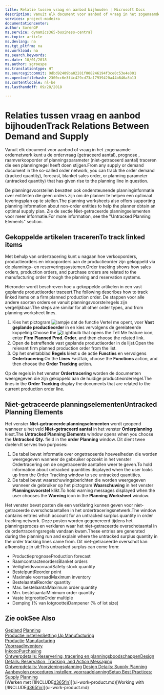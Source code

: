 ```yaml
---
title: Relatie tussen vraag en aanbod bijhouden | Microsoft Docs
description: Vanuit elk document voor aanbod of vraag in het zogenaamde ordernetwerk kunt u de ordervraag (getraceerd aantal), prognose , raamverkooporder of planningsparameter (niet-getraceerd aantal) traceren die een planningregel heeft doen stijgen.
services: project-madeira
documentationcenter: 
author: SorenGP
ms.service: dynamics365-business-central
ms.topic: article
ms.devlang: na
ms.tgt_pltfrm: na
ms.workload: na
ms.search.keywords: 
ms.date: 10/01/2018
ms.author: sgroespe
ms.translationtype: HT
ms.sourcegitcommit: 9dbd92409ba02281f008246194f3ce0c53e4e001
ms.openlocfilehash: 2300cc6e3f4c429cd73a17939420a44b846a3b13
ms.contentlocale: nl-be
ms.lasthandoff: 09/28/2018

---
```

# <a name="track-relations-between-demand-and-supply"></a><span data-ttu-id="a8a12-103">Relaties tussen vraag en aanbod bijhouden</span><span class="sxs-lookup"><span data-stu-id="a8a12-103">Track Relations Between Demand and Supply</span></span>
<span data-ttu-id="a8a12-104">Vanuit elk document voor aanbod of vraag in het zogenaamde ordernetwerk kunt u de ordervraag (getraceerd aantal), prognose , raamverkooporder of planningsparameter (niet-getraceerd aantal) traceren die een planningregel heeft doen stijgen.</span><span class="sxs-lookup"><span data-stu-id="a8a12-104">From any supply or demand document in the so-called order network, you can track the order demand (tracked quantity), forecast, blanket sales order, or planning parameter (untracked quantity) that has given rise to the planning line in question.</span></span>

<span data-ttu-id="a8a12-105">De planningsvoorstellen bevatten ook ondersteunende planninginformatie over entiteiten die geen orders zijn om de planner te helpen een optimaal leveringsplan op te stellen.</span><span class="sxs-lookup"><span data-stu-id="a8a12-105">The planning worksheets also offers supporting planning information about non-order entities to help the planner obtain an optimal supply plan.</span></span> <span data-ttu-id="a8a12-106">Zie de sectie Niet-getraceerde planningselementen voor meer informatie.</span><span class="sxs-lookup"><span data-stu-id="a8a12-106">For more information, see the "Untracked Planning Elements" section.</span></span>

## <a name="to-track-linked-items"></a><span data-ttu-id="a8a12-107">Gekoppelde artikelen traceren</span><span class="sxs-lookup"><span data-stu-id="a8a12-107">To track linked items</span></span>
<span data-ttu-id="a8a12-108">Met behulp van ordertracering kunt u nagaan hoe verkooporders, productieorders en inkooporders aan de productieorder zijn gekoppeld via de plannings- en reserveringssystemen.</span><span class="sxs-lookup"><span data-stu-id="a8a12-108">Order tracking shows how sales orders, production orders, and purchase orders are related to the manufacturing order through the planning and reservation systems.</span></span>

<span data-ttu-id="a8a12-109">Hieronder wordt beschreven hoe u gekoppelde artikelen in een vast geplande productieorder traceert.</span><span class="sxs-lookup"><span data-stu-id="a8a12-109">The following describes how to track linked items on a firm planned production order.</span></span> <span data-ttu-id="a8a12-110">De stappen voor alle andere soorten orders en vanuit planningsvoorstelregels zijn vergelijkbaar.</span><span class="sxs-lookup"><span data-stu-id="a8a12-110">The steps are similar for all other order types, and from planning worksheet lines.</span></span>

1. <span data-ttu-id="a8a12-111">Kies het pictogram ![lampje dat de functie Vertel me opent](media/ui-search/search_small.png "Vertel me wat u wilt doen"), voer **Vast geplande productieorder** in en kies vervolgens de gerelateerde koppeling.</span><span class="sxs-lookup"><span data-stu-id="a8a12-111">Choose the ![Lightbulb that opens the Tell Me feature](media/ui-search/search_small.png "Tell me what you want to do") icon, enter **Firm Planned Prod. Order**, and then choose the related link.</span></span>
2. <span data-ttu-id="a8a12-112">Open de betreffende vast geplande productieorder in de lijst.</span><span class="sxs-lookup"><span data-stu-id="a8a12-112">Open the relevant firm planned production order from the list.</span></span>
3. <span data-ttu-id="a8a12-113">Op het sneltabblad **Regels** kiest u de actie **Functies** en vervolgens **Ordertracering**.</span><span class="sxs-lookup"><span data-stu-id="a8a12-113">On the **Lines** FastTab, choose the **Functions** action, and then choose the **Order Tracking** action.</span></span>

<span data-ttu-id="a8a12-114">Op de regels in het venster **Ordertracering** worden de documenten weergegeven die zijn gekoppeld aan de huidige productieorderregel.</span><span class="sxs-lookup"><span data-stu-id="a8a12-114">The lines in the **Order Tracking** display the documents that are related to the current production order line.</span></span>

## <a name="untracked-planning-elements"></a><span data-ttu-id="a8a12-115">Niet-getraceerde planningselementen</span><span class="sxs-lookup"><span data-stu-id="a8a12-115">Untracked Planning Elements</span></span>
<span data-ttu-id="a8a12-116">Het venster **Niet-getraceerde planningselementen** wordt geopend wanneer u het veld **Niet-getraceerd aantal** in het venster **Orderplanning** kiest.</span><span class="sxs-lookup"><span data-stu-id="a8a12-116">The **Untracked Planning Elements** window opens when you choose the **Untracked Qty.** field in the **order Planning** window.</span></span> <span data-ttu-id="a8a12-117">Dit dient twee doelen:</span><span class="sxs-lookup"><span data-stu-id="a8a12-117">It serves two purposes:</span></span>

1. <span data-ttu-id="a8a12-118">De tabel bevat informatie over ongetraceerde hoeveelheden die worden weergegeven wanneer de gebruiker opzoekt in het venster Ordertracering om de ongetraceerde aantallen weer te geven.</span><span class="sxs-lookup"><span data-stu-id="a8a12-118">To hold information about untracked quantities displayed when the user looks up from the Order Tracking window to see untracked quantities.</span></span>
2. <span data-ttu-id="a8a12-119">De tabel bevat waarschuwingsberichten die worden weergegeven wanneer de gebruiker op het pictogram **Waarschuwing** in het venster **Planningsvoorstel** klikt.</span><span class="sxs-lookup"><span data-stu-id="a8a12-119">To hold warning messages displayed when the user chooses the **Warning** icon in the **Planning Worksheet** window.</span></span>

<span data-ttu-id="a8a12-120">Het venster bevat posten die een verklaring kunnen geven voor niet-getraceerde overschotaantallen in het ordertraceringsnetwerk.</span><span class="sxs-lookup"><span data-stu-id="a8a12-120">The window contains entries which account for an untracked surplus quantity in order tracking network.</span></span> <span data-ttu-id="a8a12-121">Deze posten worden gegenereerd tijdens het planningsproces en verklaren waar het niet-getraceerde overschotaantal in de ordertraceringsregels vandaan kwam.</span><span class="sxs-lookup"><span data-stu-id="a8a12-121">These entries are generated during the planning run and explain where the untracked surplus quantity in the order tracking lines came from.</span></span> <span data-ttu-id="a8a12-122">Dit niet-getraceerde overschot kan afkomstig zijn uit:</span><span class="sxs-lookup"><span data-stu-id="a8a12-122">This untracked surplus can come from:</span></span>

- <span data-ttu-id="a8a12-123">Productieprognose</span><span class="sxs-lookup"><span data-stu-id="a8a12-123">Production forecast</span></span>
- <span data-ttu-id="a8a12-124">Raamcontractenorders</span><span class="sxs-lookup"><span data-stu-id="a8a12-124">Blanket orders</span></span>
- <span data-ttu-id="a8a12-125">Veiligheidsvoorraad</span><span class="sxs-lookup"><span data-stu-id="a8a12-125">Safety stock quantity</span></span>
- <span data-ttu-id="a8a12-126">Bestelpunt</span><span class="sxs-lookup"><span data-stu-id="a8a12-126">Reorder point</span></span>
- <span data-ttu-id="a8a12-127">Maximale voorraad</span><span class="sxs-lookup"><span data-stu-id="a8a12-127">Maximum inventory</span></span>
- <span data-ttu-id="a8a12-128">Bestelaantal</span><span class="sxs-lookup"><span data-stu-id="a8a12-128">Reorder quantity</span></span>
- <span data-ttu-id="a8a12-129">Max. bestelaantal</span><span class="sxs-lookup"><span data-stu-id="a8a12-129">Maximum order quantity</span></span>
- <span data-ttu-id="a8a12-130">Min. bestelaantal</span><span class="sxs-lookup"><span data-stu-id="a8a12-130">Minimum order quantity</span></span>
- <span data-ttu-id="a8a12-131">Vaste lotgrootte</span><span class="sxs-lookup"><span data-stu-id="a8a12-131">Order multiple</span></span>
- <span data-ttu-id="a8a12-132">Demping (% van lotgrootte)</span><span class="sxs-lookup"><span data-stu-id="a8a12-132">Dampener (% of lot size)</span></span>

## <a name="see-also"></a><span data-ttu-id="a8a12-133">Zie ook</span><span class="sxs-lookup"><span data-stu-id="a8a12-133">See Also</span></span>  
<span data-ttu-id="a8a12-134">[Gepland](production-planning.md) </span><span class="sxs-lookup"><span data-stu-id="a8a12-134">[Planning](production-planning.md) </span></span>  
[<span data-ttu-id="a8a12-135">Productie instellen</span><span class="sxs-lookup"><span data-stu-id="a8a12-135">Setting Up Manufacturing</span></span>](production-configure-production-processes.md)  
<span data-ttu-id="a8a12-136">[Productie](production-manage-manufacturing.md)  </span><span class="sxs-lookup"><span data-stu-id="a8a12-136">[Manufacturing](production-manage-manufacturing.md)  </span></span>  
[<span data-ttu-id="a8a12-137">Voorraad</span><span class="sxs-lookup"><span data-stu-id="a8a12-137">Inventory</span></span>](inventory-manage-inventory.md)  
[<span data-ttu-id="a8a12-138">Inkoop</span><span class="sxs-lookup"><span data-stu-id="a8a12-138">Purchasing</span></span>](purchasing-manage-purchasing.md)  
[<span data-ttu-id="a8a12-139">Ontwerpdetails: Reservering, tracering en planningsboodschappen</span><span class="sxs-lookup"><span data-stu-id="a8a12-139">Design Details: Reservation, Tracking, and Action Messaging</span></span>](design-details-reservation-order-tracking-and-action-messaging.md)  
<span data-ttu-id="a8a12-140">[Ontwerpdetails: Voorzieningsplanning](design-details-supply-planning.md) </span><span class="sxs-lookup"><span data-stu-id="a8a12-140">[Design Details: Supply Planning](design-details-supply-planning.md) </span></span>  
[<span data-ttu-id="a8a12-141">Aanbevolen procedures instellen: voorraadplanning</span><span class="sxs-lookup"><span data-stu-id="a8a12-141">Setup Best Practices: Supply Planning</span></span>](setup-best-practices-supply-planning.md)  
<span data-ttu-id="a8a12-142">[Werken met [!INCLUDE[d365fin](includes/d365fin_md.md)]](ui-work-product.md)</span><span class="sxs-lookup"><span data-stu-id="a8a12-142">[Working with [!INCLUDE[d365fin](includes/d365fin_md.md)]](ui-work-product.md)</span></span>

